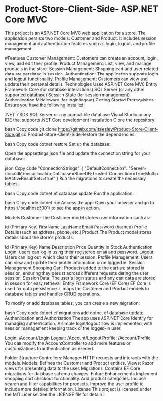 # Product-Store-Client-Side- ASP.NET Core MVC
This project is an ASP.NET Core MVC web application for a store. The application persists two models: Customer and Product. It includes session management and authentication features such as login, logout, and profile management.

#Features 
Customer Management: Customers can create an account, login, view, and edit their profile.
Product Management: List, view, and manage products in the store.
Session Management: Shopping cart and user-related data are persisted in session.
Authentication: The application supports login and logout functionality.
Profile Management: Customers can view and update their personal details.
Technologies Used
ASP.NET Core MVC
Entity Framework Core (for database interactions)
SQL Server (or any other supported database)
Session State (for session management)
Authentication Middleware (for login/logout)
Getting Started
Prerequisites
Ensure you have the following installed:

.NET 7 SDK
SQL Server or any compatible database
Visual Studio or any IDE that supports .NET Core development
Installation
Clone the repository:

bash
Copy code
git clone https://github.com/itslezley/Product-Store-Client-Side.git
cd Product-Store-Client-Side
Restore the dependencies:

bash
Copy code
dotnet restore
Set up the database:

Open the appsettings.json file and update the connection string for your database:

json
Copy code
"ConnectionStrings": {
  "DefaultConnection": "Server=(localdb)\\mssqllocaldb;Database=StoreDB;Trusted_Connection=True;MultipleActiveResultSets=true"
}
Run the migrations to create the necessary tables:

bash
Copy code
dotnet ef database update
Run the application:

bash
Copy code
dotnet run
Access the app: Open your browser and go to https://localhost:5001/ to see the app in action.

Models
Customer
The Customer model stores user information such as:

Id (Primary Key)
FirstName
LastName
Email
Password (hashed)
Profile Details (such as address, phone, etc.)
Product
The Product model stores details about the store's products:

Id (Primary Key)
Name
Description
Price
Quantity in Stock
Authentication
Login: Users can log in using their registered email and password.
Logout: Users can log out, which clears their session.
Profile Management: Users can view and update their profile information once logged in.
Session Management
Shopping Cart: Products added to the cart are stored in session, ensuring they persist across different requests during the user session.
Session Data: The user's login status and any cart data are stored in session for easy retrieval.
Entity Framework Core (EF Core)
EF Core is used for data persistence. It maps the Customer and Product models to database tables and handles CRUD operations.

To modify or add database tables, you can create a new migration:

bash
Copy code
dotnet ef migrations add <MigrationName>
dotnet ef database update
Authentication and Authorization
The app uses ASP.NET Core Identity for managing authentication. A simple login/logout flow is implemented, with session management keeping track of the logged-in user.

Login: /Account/Login
Logout: /Account/Logout
Profile: /Account/Profile
You can modify the AccountController to add more features or customizations to authentication as needed.

Folder Structure
Controllers: Manages HTTP requests and interacts with the models.
Models: Defines the Customer and Product entities.
Views: Razor views for presenting data to the user.
Migrations: Contains EF Core migrations for database schema changes.
Future Enhancements
Implement shopping cart checkout functionality.
Add product categories.
Include search and filter capabilities for products.
Improve the user profile to include more detailed information.
License
This project is licensed under the MIT License. See the LICENSE file for details.
